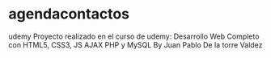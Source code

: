 # agendacontactos
udemy
Proyecto realizado en el curso de udemy: Desarrollo Web Completo con HTML5, CSS3, JS AJAX PHP y MySQL
By Juan Pablo De la torre Valdez
